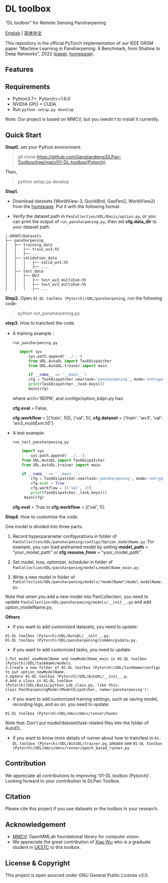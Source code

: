 # DL toolbox
"DL toolbox" for Remote Sensing Pansharpening

[English](https://github.com/XiaoXiao-Woo/PanCollection/edit/dev/README.md) | [简体中文](https://github.com/XiaoXiao-Woo/PanCollection/edit/dev/README_zh.md)

This repository is the official PyTorch implementation of our IEEE GRSM paper “Machine Learning in Pansharpening: A Benchmark, from Shallow to Deep Networks”, 2022 ([paper](https://liangjiandeng.github.io), [homepage](https://github.com/liangjiandeng/DLPan-Toolbox)).



## Features


## Requirements
* Python3.7+, Pytorch>=1.6.0
* NVIDIA GPU + CUDA
* Run `python setup.py develop`

Note: Our project is based on MMCV, but you needn't to install it currently.

## Quick Start
**Step0.** set your Python environment.

>git clone https://github.com/liangjiandeng/DLPan-Toolbox/tree/main/01-DL-toolbox(Pytorch)

Then, 

> python setup.py develop

**Step1.**
* Download datasets (WorldView-3, QuickBird, GaoFen2, WorldView2) from the [homepage](https://liangjiandeng.github.io/PanCollection.html). Put it with the following format. 

* Verify the dataset path in `PanCollection/UDL/Basis/option.py`, or you can print the output of `run_pansharpening.py`, then set __cfg.data_dir__ to your dataset path.

```
|-$ROOT/Datasets
├── pansharpening
│   ├── training_data
│   │   ├── train_wv3.h5
│   │   ├── ...
│   ├── validation_data
│   │   │   ├── valid_wv3.h5
│   │   │   ├── ...
│   ├── test_data
│   │   ├── WV3
│   │   │   ├── test_wv3_multiExm.h5
│   │   │   ├── test_wv3_multiExm.h5
│   │   │   ├── ...
```

**Step2.** Open `01-DL toolbox (Pytorch)/UDL/pansharpening`,  run the following code:

> python run_pansharpening.py

**step3.** How to train/test the code.

* A training example：

	`run_pansharpening.py`
	
	```python
	   import sys
           sys.path.append('../..')
           from UDL.AutoDL import TaskDispatcher
           from UDL.AutoDL.trainer import main

           if __name__ == '__main__':
           cfg = TaskDispatcher.new(task='pansharpening', mode='entrypoint', arch='BDPN')
           print(TaskDispatcher._task.keys())
           main(cfg)
	 ````
  
	where arch='BDPN', and configs/option_bdpn.py has: 
  
	__cfg.eval__ = False, 
  
	__cfg.workflow__ = [('train', 50), ('val', 1)], __cfg.dataset__ = {'train': 'wv3', 'val': 'wv3_multiExm.h5'}
	
* A test example:

	`run_test_pansharpening.py`
	
	```python
		import sys
        	sys.path.append('../..')
		from UDL.AutoDL import TaskDispatcher
		from UDL.AutoDL.trainer import main

		if __name__ == '__main__':
    		cfg = TaskDispatcher.new(task='pansharpening', mode='entrypoint', arch='MSDCNN')
    		cfg.eval = True
    		cfg.workflow = [('val', 1)]
    		print(TaskDispatcher._task.keys())
   	 	 main(cfg)
	```
  
	__cfg.eval__ = True or __cfg.workflow__ = [('val', 1)]

**Step4**. How to customize the code.

One model is divided into three parts:

1. Record hyperparameter configurations in folder of `PanCollection/UDL/pansharpening/configs/Option_modelName.py`. For example, you can load pretrained model by setting __model_path__ = "your_model_path" or __cfg.resume_from__ = "your_model_path".

2. Set model, loss, optimizer, scheduler in folder of `PanCollection/UDL/pansharpening/models/modelName_main.py`.

3. Write a new model in folder of `PanCollection/UDL/pansharpening/models/*modelName*/model_modelName.py`.

Note that when you add a new model into PanCollection, you need to update `PanCollection/UDL/pansharpening/models/__init__.py` and add option_modelName.py.

**Others**
* if you want to add customized datasets, you need to update:

```
01-DL toolbox (Pytorch)/UDL/AutoDL/__init__.py.
01-DL toolbox (Pytorch)/UDL/pansharpening/common/psdata.py.
```

* if you want to add customized tasks, you need to update:

```
1.Put model_newModelName and newModelName_main in 01-DL toolbox (Pytorch)/UDL/taskName/models.
2.Create a new folder of 01-DL toolbox (Pytorch)/UDL/taskName/configs to put option_newModelName.
3.Update 01-DL toolbox (Pytorch)/UDL/AutoDL/__init__.p.
4.Add a class in 01-DL toolbox (Pytorch)/UDL/Basis/python_sub_class.py, like this:
class PanSharpeningModel(ModelDispatcher, name='pansharpening'):
```

* if you want to add customized training settings, such as saving model, recording logs, and so on. you need to update:

```
01-DL toolbox (Pytorch)/UDL/mmcv/mmcv/runner/hooks
```

Note that: Don't put model/dataset/task-related files into the folder of AutoDL.

* if you want to know more details of runner about how to train/test in `01-DL toolbox (Pytorch)/UDL/AutoDL/trainer.py`, please see `01-DL toolbox (Pytorch)/UDL/mmcv/mmcv/runner/epoch_based_runner.py`

## Contribution
We appreciate all contributions to improving '01-DL toolbox (Pytorch)'. Looking forward to your contribution to DLPan-Toolbox.


## Citation
Please cite this project if you use datasets or the toolbox in your research.
> 


## Acknowledgement
- [MMCV](https://github.com/open-mmlab/mmcv): OpenMMLab foundational library for computer vision.
- We appreciate the great contribution of [Xiao Wu](https://xiaoxiao-woo.github.io/) who is a graduate student in [UESTC](https://www.uestc.edu.cn/) to this toolbox.


## License & Copyright
This project is open sourced under GNU General Public License v3.0.

